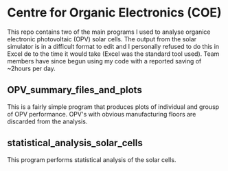 # Centre for Organic Electronics (COE)
This repo contains two of the main programs I used to analyse organice electronic photovoltaic (OPV) solar cells.  The output from the solar simulator is in a difficult format to edit and I personally refused to do this in Excel de to the time it would take (Excel was the standard tool used).  Team members have since begun using my code with a reported saving of ~2hours per day.

## OPV_summary_files_and_plots
This is a fairly simple program that produces plots of individual and grousp of OPV performance.  OPV's with obvious manufacturing floors are discarded from the analysis.

## statistical_analysis_solar_cells
This program performs statistical analysis of the solar cells.  


